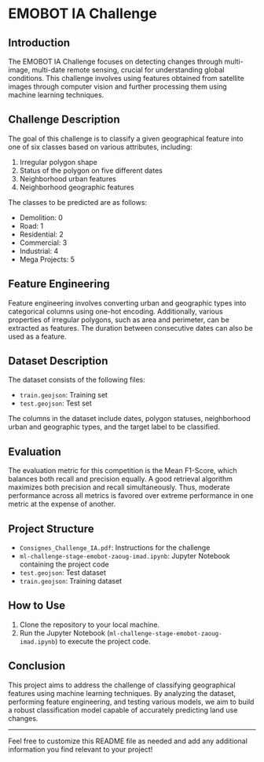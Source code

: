 # EMOBOT IA Challenge

## Introduction

The EMOBOT IA Challenge focuses on detecting changes through multi-image, multi-date remote sensing, crucial for understanding global conditions. This challenge involves using features obtained from satellite images through computer vision and further processing them using machine learning techniques.

## Challenge Description

The goal of this challenge is to classify a given geographical feature into one of six classes based on various attributes, including:

1. Irregular polygon shape
2. Status of the polygon on five different dates
3. Neighborhood urban features
4. Neighborhood geographic features

The classes to be predicted are as follows:

- Demolition: 0
- Road: 1
- Residential: 2
- Commercial: 3
- Industrial: 4
- Mega Projects: 5

## Feature Engineering

Feature engineering involves converting urban and geographic types into categorical columns using one-hot encoding. Additionally, various properties of irregular polygons, such as area and perimeter, can be extracted as features. The duration between consecutive dates can also be used as a feature.

## Dataset Description

The dataset consists of the following files:

- `train.geojson`: Training set
- `test.geojson`: Test set

The columns in the dataset include dates, polygon statuses, neighborhood urban and geographic types, and the target label to be classified.

## Evaluation

The evaluation metric for this competition is the Mean F1-Score, which balances both recall and precision equally. A good retrieval algorithm maximizes both precision and recall simultaneously. Thus, moderate performance across all metrics is favored over extreme performance in one metric at the expense of another.

## Project Structure

- `Consignes_Challenge_IA.pdf`: Instructions for the challenge
- `ml-challenge-stage-emobot-zaoug-imad.ipynb`: Jupyter Notebook containing the project code
- `test.geojson`: Test dataset
- `train.geojson`: Training dataset

## How to Use

1. Clone the repository to your local machine.
2. Run the Jupyter Notebook (`ml-challenge-stage-emobot-zaoug-imad.ipynb`) to execute the project code.

## Conclusion

This project aims to address the challenge of classifying geographical features using machine learning techniques. By analyzing the dataset, performing feature engineering, and testing various models, we aim to build a robust classification model capable of accurately predicting land use changes.

---

Feel free to customize this README file as needed and add any additional information you find relevant to your project!
